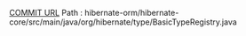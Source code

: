 [COMMIT URL](https://github.com/hibernate/hibernate-orm/commit/812da6e7cdbe347972eb5ea678dd2bc4f31067a2)
Path : hibernate-orm/hibernate-core/src/main/java/org/hibernate/type/BasicTypeRegistry.java